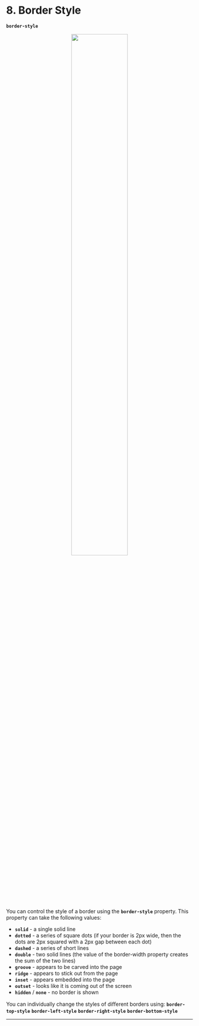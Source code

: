 # 8. Border Style
**`border-style`**

<figure align="center">
<img src="Border Style.png" width ="60%" />
<figcaption>  </figcaption>
</figure>

You can control the style of a border using the **`border-style`** property. This property can take the following values:
- **`solid`** - a single solid line
- **`dotted`** - a series of square dots (if your border is 2px wide, then the dots are 2px squared with a 2px gap between each dot)
- **`dashed`** - a series of short lines
- **`double`** - two solid lines (the value of the border-width property creates the sum of the two lines)
- **`groove`** - appears to be carved into the page
- **`ridge`** - appears to stick out from the page
- **`inset`** - appears embedded into the page
- **`outset`** - looks like it is coming out of the screen
- **`hidden`** / **`none`** - no border is shown

You can individually change the styles of diﬀerent borders using:
**`border-top-style`**
**`border-left-style`**
**`border-right-style`**
**`border-bottom-style`**

---
